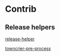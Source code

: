 # Contrib

## Release helpers

[release-helper](release-helper.sh)

[towncrier-pre-process](towncrier-pre-process.py)
